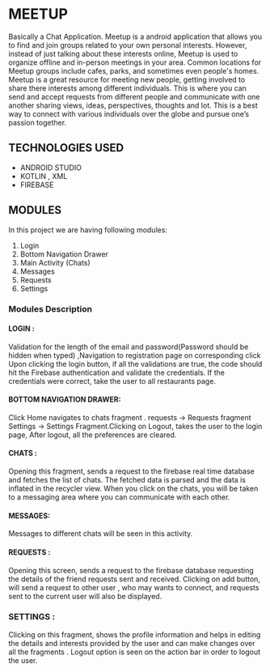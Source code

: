 # MEETUP
Basically a Chat Application.
Meetup is a android application that allows you to find and join groups related to your own personal interests. However, instead of just talking about these interests online,
Meetup is used to organize offline and in-person meetings in your area. Common locations for Meetup groups include cafes, parks, and sometimes even people's homes.
Meetup is a great resource for meeting new people, getting involved to share there interests among different individuals.
This is where you can send and accept requests from different people and communicate with one another sharing views, ideas, perspectives, thoughts and lot. This is a best way to connect with various individuals over the globe and pursue one’s passion together.

## TECHNOLOGIES USED
   - ANDROID STUDIO
   - KOTLIN , XML
   - FIREBASE
   
##	MODULES
In this project we are having following modules:
1.	Login
2.	Bottom Navigation Drawer
3.	Main Activity (Chats)
4.  Messages
5.	Requests
6.	Settings
###	Modules Description

####	LOGIN :

Validation for the length of the email and password(Password should be hidden when typed) ,Navigation to registration page on corresponding click Upon clicking the login button, if all the validations are true, the code should hit the Firebase authentication and validate the credentials. If the credentials were correct, take the user to all restaurants page.
####	BOTTOM NAVIGATION DRAWER:

Click Home navigates to chats fragment . requests -> Requests fragment Settings -> Settings Fragment.Clicking on Logout, takes the user to the login page, After logout, all the preferences are cleared.
####	CHATS :

Opening this fragment, sends a request to the firebase real time database and fetches the list of chats. The fetched data is parsed and the data is inflated in the recycler view. When you click on the chats, you will be taken to a messaging area where you can communicate with each other. 
#### MESSAGES:
Messages to different chats will be seen in this activity.

####	REQUESTS :

Opening this screen, sends a request to the firebase database requesting the details of the friend requests sent and received. Clicking on add button, will send a request to other user , who may wants to connect, and requests sent to the current user will also be displayed.
###	SETTINGS :

Clicking  on this fragment,  shows the profile information and helps in editing the details and interests provided by the user and can make changes over all the fragments .  Logout option is seen on the action bar in order to logout the user.  
